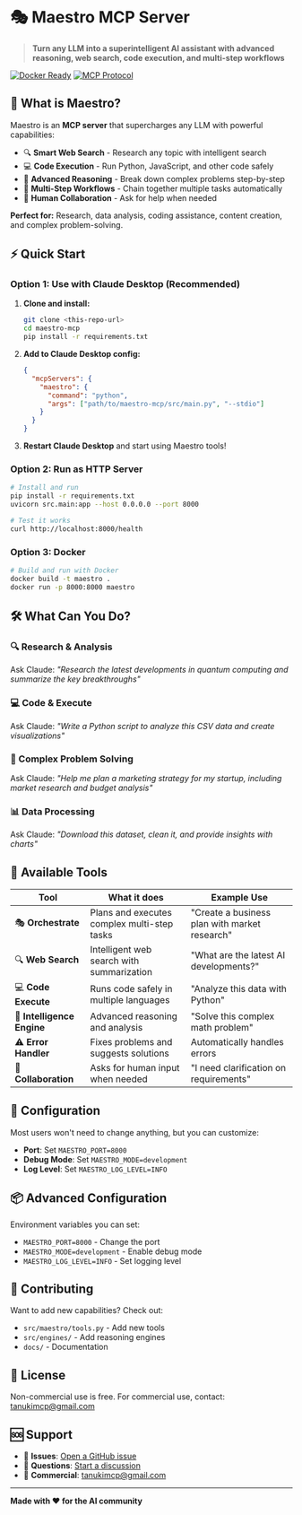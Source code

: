 # 🎭 Maestro MCP Server

> **Turn any LLM into a superintelligent AI assistant with advanced reasoning, web search, code execution, and multi-step workflows**

[![Docker Ready](https://img.shields.io/badge/Docker-Ready-green)](Dockerfile) [![MCP Protocol](https://img.shields.io/badge/MCP-2024--11--5-orange)](https://modelcontextprotocol.io)

## 🚀 What is Maestro?

Maestro is an **MCP server** that supercharges any LLM with powerful capabilities:

- 🔍 **Smart Web Search** - Research any topic with intelligent search
- 💻 **Code Execution** - Run Python, JavaScript, and other code safely  
- 🧠 **Advanced Reasoning** - Break down complex problems step-by-step
- 🔄 **Multi-Step Workflows** - Chain together multiple tasks automatically
- 🤝 **Human Collaboration** - Ask for help when needed

**Perfect for:** Research, data analysis, coding assistance, content creation, and complex problem-solving.

## ⚡ Quick Start

### Option 1: Use with Claude Desktop (Recommended)

1. **Clone and install:**
   ```bash
   git clone <this-repo-url>
   cd maestro-mcp
   pip install -r requirements.txt
   ```

2. **Add to Claude Desktop config:**
   ```json
   {
     "mcpServers": {
       "maestro": {
         "command": "python",
         "args": ["path/to/maestro-mcp/src/main.py", "--stdio"]
       }
     }
   }
   ```

3. **Restart Claude Desktop** and start using Maestro tools!

### Option 2: Run as HTTP Server

```bash
# Install and run
pip install -r requirements.txt
uvicorn src.main:app --host 0.0.0.0 --port 8000

# Test it works
curl http://localhost:8000/health
```

### Option 3: Docker

```bash
# Build and run with Docker
docker build -t maestro .
docker run -p 8000:8000 maestro
```

## 🛠️ What Can You Do?

### 🔍 Research & Analysis
Ask Claude: *"Research the latest developments in quantum computing and summarize the key breakthroughs"*

### 💻 Code & Execute
Ask Claude: *"Write a Python script to analyze this CSV data and create visualizations"*

### 🧠 Complex Problem Solving  
Ask Claude: *"Help me plan a marketing strategy for my startup, including market research and budget analysis"*

### 📊 Data Processing
Ask Claude: *"Download this dataset, clean it, and provide insights with charts"*

## 🎯 Available Tools

| Tool | What it does | Example Use |
|------|-------------|-------------|
| 🎭 **Orchestrate** | Plans and executes complex multi-step tasks | "Create a business plan with market research" |
| 🔍 **Web Search** | Intelligent web search with summarization | "What are the latest AI developments?" |
| 💻 **Code Execute** | Runs code safely in multiple languages | "Analyze this data with Python" |
| 🧠 **Intelligence Engine** | Advanced reasoning and analysis | "Solve this complex math problem" |
| ⚠️ **Error Handler** | Fixes problems and suggests solutions | Automatically handles errors |
| 🤝 **Collaboration** | Asks for human input when needed | "I need clarification on requirements" |

## 🔧 Configuration

Most users won't need to change anything, but you can customize:

- **Port**: Set `MAESTRO_PORT=8000`
- **Debug Mode**: Set `MAESTRO_MODE=development`  
- **Log Level**: Set `MAESTRO_LOG_LEVEL=INFO`

## 📦 Advanced Configuration

Environment variables you can set:
- `MAESTRO_PORT=8000` - Change the port
- `MAESTRO_MODE=development` - Enable debug mode  
- `MAESTRO_LOG_LEVEL=INFO` - Set logging level

## 🤝 Contributing

Want to add new capabilities? Check out:
- `src/maestro/tools.py` - Add new tools
- `src/engines/` - Add reasoning engines
- `docs/` - Documentation

## 📝 License

Non-commercial use is free. For commercial use, contact: tanukimcp@gmail.com

## 🆘 Support

- 🐛 **Issues**: [Open a GitHub issue](../../issues)
- 💬 **Questions**: [Start a discussion](../../discussions)  
- 📧 **Commercial**: tanukimcp@gmail.com

---

**Made with ❤️ for the AI community** 